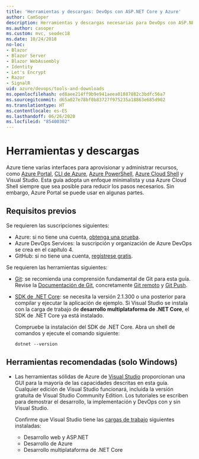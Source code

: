 ```yaml
---
title: 'Herramientas y descargas: DevOps con ASP.NET Core y Azure'
author: CamSoper
description: Herramientas y descargas necesarias para DevOps con ASP.NET Core y Azure.
ms.author: casoper
ms.custom: mvc, seodec18
ms.date: 10/24/2018
no-loc:
- Blazor
- Blazor Server
- Blazor WebAssembly
- Identity
- Let's Encrypt
- Razor
- SignalR
uid: azure/devops/tools-and-downloads
ms.openlocfilehash: ed8aee214ff9b9e941aeea01887882c3bdfc56a7
ms.sourcegitcommit: d65a027e78bf0b83727f975235a18863e685d902
ms.translationtype: HT
ms.contentlocale: es-ES
ms.lasthandoff: 06/26/2020
ms.locfileid: "85400302"
---
```

# <a name="tools-and-downloads"></a>Herramientas y descargas

Azure tiene varias interfaces para aprovisionar y administrar recursos, como [Azure Portal](https://portal.azure.com), [CLI de Azure](/cli/azure/), [Azure PowerShell](/powershell/azure/overview), [Azure Cloud Shell](https://shell.azure.com/bash) y Visual Studio. Esta guía adopta un enfoque minimalista y usa Azure Cloud Shell siempre que sea posible para reducir los pasos necesarios. Sin embargo, Azure Portal se puede usar en algunas partes.

## <a name="prerequisites"></a>Requisitos previos

Se requieren las suscripciones siguientes:

* Azure: si no tiene una cuenta, [obtenga una prueba](https://azure.microsoft.com/free/dotnet/).
* Azure DevOps Services: la suscripción y organización de Azure DevOps se crea en el capítulo 4.
* GitHub: si no tiene una cuenta, [regístrese gratis](https://github.com/join).

Se requieren las herramientas siguientes:

* [Git](https://git-scm.com/downloads): se recomienda una comprensión fundamental de Git para esta guía. Revise la [Documentación de Git](https://git-scm.com/doc), concretamente [Git remoto](https://git-scm.com/docs/git-remote) y [Git Push](https://git-scm.com/docs/git-push).
* [SDK de .NET Core](https://dotnet.microsoft.com/download/): se necesita la versión 2.1.300 o una posterior para compilar y ejecutar la aplicación de ejemplo. Si Visual Studio se instala con la carga de trabajo de **desarrollo multiplataforma de .NET Core**, el SDK de .NET Core ya está instalado.

    Compruebe la instalación del SDK de .NET Core. Abra un shell de comandos y ejecute el comando siguiente:

    ```dotnetcli
    dotnet --version
    ```

## <a name="recommended-tools-windows-only"></a>Herramientas recomendadas (solo Windows)

* Las herramientas sólidas de Azure de [Visual Studio](https://visualstudio.microsoft.com) proporcionan una GUI para la mayoría de las capacidades descritas en esta guía. Cualquier edición de Visual Studio funcionará, incluida la versión gratuita de Visual Studio Community Edition. Los tutoriales se escriben para demostrar el desarrollo, la implementación y DevOps con y sin Visual Studio.

  Confirme que Visual Studio tiene las [cargas de trabajo](/visualstudio/install/modify-visual-studio) siguientes instaladas:

  * Desarrollo web y ASP.NET
  * Desarrollo de Azure
  * Desarrollo multiplataforma de .NET Core
